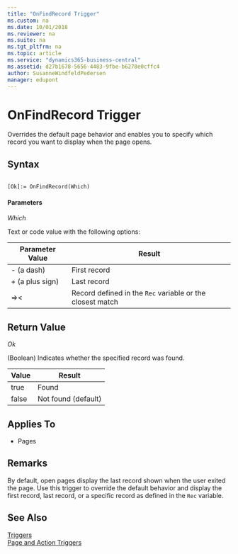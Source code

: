 ```yaml
---
title: "OnFindRecord Trigger"
ms.custom: na
ms.date: 10/01/2018
ms.reviewer: na
ms.suite: na
ms.tgt_pltfrm: na
ms.topic: article
ms.service: "dynamics365-business-central"
ms.assetid: d27b1678-5656-4483-9fbe-b6278e0cffc4
author: SusanneWindfeldPedersen
manager: edupont
---
```



# OnFindRecord Trigger
Overrides the default page behavior and enables you to specify which record you want to display when the page opens.  
  
## Syntax  
  
```  
  
[Ok]:= OnFindRecord(Which)  
```  
  
#### Parameters  
 *Which*  
  
 Text or code value with the following options:  
  
|Parameter Value|Result|  
|---------------------|------------|  
|- \(a dash\)|First record|  
|+ \(a plus sign\)|Last record|  
|=>\<|Record defined in the `Rec` variable or the closest match|  
  
## Return Value  
 *Ok*  
  
 \(Boolean\) Indicates whether the specified record was found.  
  
|Value|Result|  
|-----------|------------|  
|true|Found|  
|false|Not found (default)|  
  
## Applies To  
  
-   Pages  
  
## Remarks  
 By default, open pages display the last record shown when the user exited the page. Use this trigger to override the default behavior and display the first record, last record, or a specific record as defined in the `Rec` variable.  
  
## See Also  
 [Triggers](devenv-triggers.md)  
 [Page and Action Triggers](devenv-page-and-action-triggers.md)  